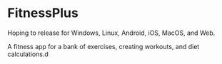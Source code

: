 # FitnessPlus
Hoping to release for Windows, Linux, Android, iOS, MacOS, and Web.

A fitness app for a bank of exercises, creating workouts, and diet calculations.d
